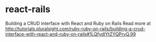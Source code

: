 # react-rails
Building a CRUD interface with React and Ruby on Rails Read more at http://tutorials.pluralsight.com/ruby-ruby-on-rails/building-a-crud-interface-with-react-and-ruby-on-rails#1LQfydIYtZYQPrvQ.99
